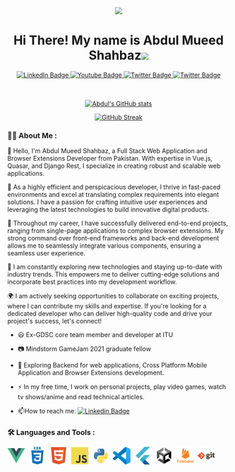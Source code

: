 <div id="header" align="center">
  <img src="https://media.giphy.com/media/gjrYDwbjnK8x36xZIO/giphy.gif" width="250"/>
</div>
<div  align="center">
<h1>Hi There! My name is Abdul Mueed Shahbaz<img src="https://media.giphy.com/media/hvRJCLFzcasrR4ia7z/giphy.gif" width="30px"/> </h1>
</div>

<div  align="center" id="badges">
  <a href="https://www.linkedin.com/in/abdul-mueed-shahbaz-8455b618a/">
    <img src="https://img.shields.io/badge/LinkedIn-blue?style=for-the-badge&logo=linkedin&logoColor=white" alt="LinkedIn Badge"/>
  </a>
  <a href="https://www.facebook.com/moeedrajpootx">
    <img src="https://img.shields.io/badge/Facebook-blue?logo=facebook&logoColor=white&style=for-the-badge" alt="Youtube Badge"/>
  </a>
  <a href="https://www.instagram.com/al_mo_eed/">
    <img src="https://img.shields.io/badge/Instagram-red?logo=instagram&logoColor=white&style=for-the-badge" alt="Twitter Badge"/>
  </a>
  <a href="https://twitter.com/mueed_shz">
    <img src="https://img.shields.io/badge/Twitter-blue?style=for-the-badge&logo=twitter&logoColor=white" alt="Twitter Badge"/>
  </a>
</div>
<div align="center">
<img  src="https://komarev.com/ghpvc/?username=Abdul-Mueed-Shahbaz&style=flat-square&color=blue" alt=""/>
</div>
<br/>

<div align="center">

[![Abdul's GitHub stats](https://github-readme-stats.vercel.app/api?username=Abdul-Mueed-Shahbaz&show_icons=true&theme=tokyonight)](https://github.com/Abdul-Mueed-Shahbaz/github-readme-stats)
  
[![GitHub Streak](http://github-readme-streak-stats.herokuapp.com?user=Abdul-Mueed-Shahbaz&theme=tokyonight&hide_border=true&date_format=j%20M%5B%20Y%5D)](https://git.io/streak-stats)
  
</div>

### :woman_technologist: About Me :

👋 Hello, I'm Abdul Mueed Shahbaz, a Full Stack Web Application and Browser Extensions Developer from Pakistan. With expertise in Vue.js, Quasar, and Django Rest, I specialize in creating robust and scalable web applications.

🚀 As a highly efficient and perspicacious developer, I thrive in fast-paced environments and excel at translating complex requirements into elegant solutions. I have a passion for crafting intuitive user experiences and leveraging the latest technologies to build innovative digital products.

💼 Throughout my career, I have successfully delivered end-to-end projects, ranging from single-page applications to complex browser extensions. My strong command over front-end frameworks and back-end development allows me to seamlessly integrate various components, ensuring a seamless user experience.

🌟 I am constantly exploring new technologies and staying up-to-date with industry trends. This empowers me to deliver cutting-edge solutions and incorporate best practices into my development workflow.

🌍 I am actively seeking opportunities to collaborate on exciting projects, where I can contribute my skills and expertise. If you're looking for a dedicated developer who can deliver high-quality code and drive your project's success, let's connect!

- :smiley: Ex-GDSC core team member and developer at ITU

- :camera: Mindstorm GameJam 2021 graduate fellow

- :seedling: Exploring Backend for web applications, Cross Platform Mobile Application and Browser Extensions development.

- :zap: In my free time, I work on personal projects, play video games, watch tv shows/anime and read technical articles.

- :mailbox:How to reach me: [![Linkedin Badge](https://img.shields.io/badge/-Mueed-blue?style=flat&logo=Linkedin&logoColor=white)](https://www.linkedin.com/in/abdul-mueed-shahbaz-8455b618a/)

### :hammer_and_wrench: Languages and Tools :
<div>
  <img src="https://github.com/devicons/devicon/blob/master/icons/vuejs/vuejs-original.svg" title="VueJS" alt="VUEJS" width="40" height="40"/>&nbsp;
  <img src="https://github.com/devicons/devicon/blob/master/icons/css3/css3-plain-wordmark.svg"  title="CSS3" alt="CSS" width="40" height="40"/>&nbsp;
  <img src="https://github.com/devicons/devicon/blob/master/icons/html5/html5-original.svg" title="HTML5" alt="HTML" width="40" height="40"/>&nbsp;
  <img src="https://github.com/devicons/devicon/blob/master/icons/javascript/javascript-original.svg" title="JavaScript" alt="JavaScript" width="40" height="40"/>&nbsp;
  <img src="https://github.com/devicons/devicon/blob/master/icons/python/python-original.svg" title="Python" alt="Python" width="40" height="40"/>&nbsp;
  <img src="https://github.com/devicons/devicon/blob/master/icons/vscode/vscode-original.svg" title="VSC" alt="VSC" width="40" height="40"/>&nbsp;
  <img src="https://github.com/devicons/devicon/blob/master/icons/flutter/flutter-original.svg" title="Flutter" alt="Flutter" width="40" height="40"/>&nbsp;
  <img src="https://github.com/devicons/devicon/blob/master/icons/unity/unity-original.svg" title="Unity" alt="Unity" width="40" height="40"/>&nbsp;
  <img src="https://github.com/devicons/devicon/blob/master/icons/firebase/firebase-plain-wordmark.svg" title="Firebase" alt="Firebase" width="40" height="40"/>&nbsp;
  <img src="https://github.com/devicons/devicon/blob/master/icons/git/git-original-wordmark.svg" title="Git" **alt="Git" width="40" height="40"/>
</div>

